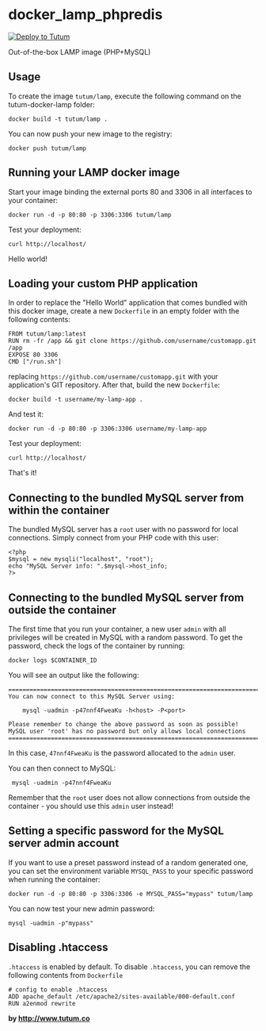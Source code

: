 docker_lamp_phpredis
=================

[![Deploy to Tutum](https://s.tutum.co/deploy-to-tutum.svg)](https://dashboard.tutum.co/stack/deploy/)

Out-of-the-box LAMP image (PHP+MySQL)


Usage
-----

To create the image `tutum/lamp`, execute the following command on the tutum-docker-lamp folder:

	docker build -t tutum/lamp .

You can now push your new image to the registry:

	docker push tutum/lamp


Running your LAMP docker image
------------------------------

Start your image binding the external ports 80 and 3306 in all interfaces to your container:

	docker run -d -p 80:80 -p 3306:3306 tutum/lamp

Test your deployment:

	curl http://localhost/

Hello world!


Loading your custom PHP application
-----------------------------------

In order to replace the "Hello World" application that comes bundled with this docker image,
create a new `Dockerfile` in an empty folder with the following contents:

	FROM tutum/lamp:latest
	RUN rm -fr /app && git clone https://github.com/username/customapp.git /app
	EXPOSE 80 3306
	CMD ["/run.sh"]

replacing `https://github.com/username/customapp.git` with your application's GIT repository.
After that, build the new `Dockerfile`:

	docker build -t username/my-lamp-app .

And test it:

	docker run -d -p 80:80 -p 3306:3306 username/my-lamp-app

Test your deployment:

	curl http://localhost/

That's it!


Connecting to the bundled MySQL server from within the container
----------------------------------------------------------------

The bundled MySQL server has a `root` user with no password for local connections.
Simply connect from your PHP code with this user:

	<?php
	$mysql = new mysqli("localhost", "root");
	echo "MySQL Server info: ".$mysql->host_info;
	?>


Connecting to the bundled MySQL server from outside the container
-----------------------------------------------------------------

The first time that you run your container, a new user `admin` with all privileges
will be created in MySQL with a random password. To get the password, check the logs
of the container by running:

	docker logs $CONTAINER_ID

You will see an output like the following:

	========================================================================
	You can now connect to this MySQL Server using:

	    mysql -uadmin -p47nnf4FweaKu -h<host> -P<port>

	Please remember to change the above password as soon as possible!
	MySQL user 'root' has no password but only allows local connections
	========================================================================

In this case, `47nnf4FweaKu` is the password allocated to the `admin` user.

You can then connect to MySQL:

	 mysql -uadmin -p47nnf4FweaKu

Remember that the `root` user does not allow connections from outside the container -
you should use this `admin` user instead!


Setting a specific password for the MySQL server admin account
--------------------------------------------------------------

If you want to use a preset password instead of a random generated one, you can
set the environment variable `MYSQL_PASS` to your specific password when running the container:

	docker run -d -p 80:80 -p 3306:3306 -e MYSQL_PASS="mypass" tutum/lamp

You can now test your new admin password:

	mysql -uadmin -p"mypass"


Disabling .htaccess
--------------------

`.htaccess` is enabled by default. To disable `.htaccess`, you can remove the following contents from `Dockerfile`

	# config to enable .htaccess
    ADD apache_default /etc/apache2/sites-available/000-default.conf
    RUN a2enmod rewrite


**by http://www.tutum.co**
